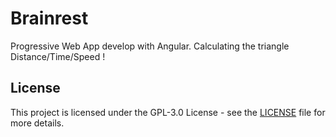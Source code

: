 # Brainrest

Progressive Web App develop with Angular.
Calculating the triangle Distance/Time/Speed !

## License

This project is licensed under the GPL-3.0 License - see the [LICENSE](LICENSE) file for more details.
